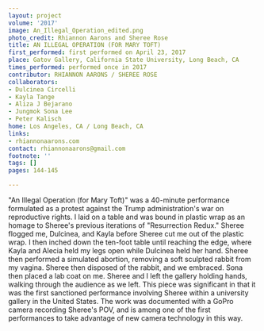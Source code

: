 ```yaml
---
layout: project
volume: '2017'
image: An_Illegal_Operation_edited.png
photo_credit: Rhiannon Aarons and Sheree Rose
title: AN ILLEGAL OPERATION (FOR MARY TOFT)
first_performed: first performed on April 23, 2017
place: Gatov Gallery, California State University, Long Beach, CA
times_performed: performed once in 2017
contributor: RHIANNON AARONS / SHEREE ROSE
collaborators:
- Dulcinea Circelli
- Kayla Tange
- Aliza J Bejarano
- Jungmok Sona Lee
- Peter Kalisch
home: Los Angeles, CA / Long Beach, CA
links:
- rhiannonaarons.com
contact: rhiannonaarons@gmail.com
footnote: ''
tags: []
pages: 144-145

---
```


"An Illegal Operation (for Mary Toft)" was a 40-minute performance formulated as a protest against the Trump administration's war on reproductive rights. I laid on a table and was bound in plastic wrap as an homage to Sheree's previous iterations of "Resurrection Redux." Sheree flogged me, Dulcinea, and Kayla before Sheree cut me out of the plastic wrap. I then inched down the ten-foot table until reaching the edge, where Kayla and Alecia held my legs open while Dulcinea held her hand. Sheree then performed a simulated abortion, removing a soft sculpted rabbit from my vagina. Sheree then disposed of the rabbit, and we embraced. Sona then placed a lab coat on me. Sheree and I left the gallery holding hands, walking through the audience as we left. This piece was significant in that it was the first sanctioned performance involving Sheree within a university gallery in the United States. The work was documented with a GoPro camera recording Sheree's POV, and is among one of the first performances to take advantage of new camera technology in this way.
